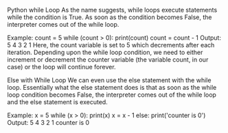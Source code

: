 Python while Loop
As the name suggests, while loops execute statements while the condition is True. As soon as the condition becomes False, the interpreter comes out of the while loop.

Example:
count = 5
while (count > 0):
  print(count)
  count = count - 1
Output:
5
4
3
2
1
Here, the count variable is set to 5 which decrements after each iteration. Depending upon the while loop condition, we need to either increment or decrement the counter variable (the variable count, in our case) or the loop will continue forever.

Else with While Loop
We can even use the else statement with the while loop. Essentially what the else statement does is that as soon as the while loop condition becomes False, the interpreter comes out of the while loop and the else statement is executed.

Example:
x = 5
while (x > 0):
    print(x)
    x = x - 1
else:
    print('counter is 0')
Output:
5
4
3
2
1
counter is 0